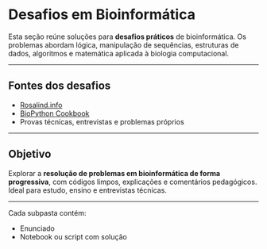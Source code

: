 # Desafios em Bioinformática

Esta seção reúne soluções para **desafios práticos** de bioinformática. Os problemas abordam lógica, manipulação de sequências, estruturas de dados, algoritmos e matemática aplicada à biologia computacional.

---

## Fontes dos desafios

- [Rosalind.info](http://rosalind.info)  
- [BioPython Cookbook](https://biopython.org/wiki/Category:Cookbook)  
- Provas técnicas, entrevistas e problemas próprios

---

## Objetivo

Explorar a **resolução de problemas em bioinformática de forma progressiva**, com códigos limpos, explicações e comentários pedagógicos. Ideal para estudo, ensino e entrevistas técnicas.

---

Cada subpasta contém:

- Enunciado
- Notebook ou script com solução
